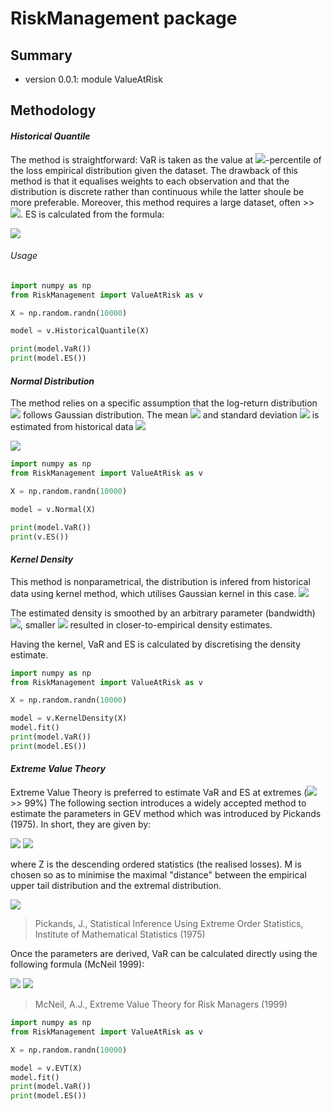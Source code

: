 # RiskManagement package

## Summary

- version 0.0.1: module ValueAtRisk

## Methodology
#### _Historical Quantile_
The method is straightforward: VaR is taken as the value at <img src="https://render.githubusercontent.com/render/math?math=\alpha^{th}">-percentile of the loss empirical distribution given the dataset. The drawback of this method is that it equalises weights to each observation and that the distribution is discrete rather than continuous while the latter shoule be more preferable. Moreover, this method requires a large dataset, often >> <img src="https://render.githubusercontent.com/render/math?math=1/(1-\alpha)">. ES is calculated from the formula:

<img src="https://render.githubusercontent.com/render/math?math=ES_\alpha = E\big[loss \big| loss \geq VaR_\alpha\big]">

###### Usage
```py
import numpy as np
from RiskManagement import ValueAtRisk as v

X = np.random.randn(10000)

model = v.HistoricalQuantile(X)

print(model.VaR())
print(model.ES())
```
#### _Normal Distribution_

The method relies on a specific assumption that the log-return distribution <img src="https://render.githubusercontent.com/render/math?math=r_t"> follows Gaussian distribution. The mean <img src="https://render.githubusercontent.com/render/math?math=\mu"> and standard deviation <img src="https://render.githubusercontent.com/render/math?math=\sigma"> is estimated from historical data
<img src="https://render.githubusercontent.com/render/math?math=VaR_\alpha = \mu + \sigma\mathcal{N}^{-1}(\alpha)">

<img src="https://render.githubusercontent.com/render/math?math=ES_\alpha = \mu + \dfrac{\sigma}{1 - \alpha} \dfrac{1}{\sqrt{2\pi}} exp\Big(-\big(\mathcal{N}^{-1}(\alpha)\big)^2/2\Big)">

```py
import numpy as np
from RiskManagement import ValueAtRisk as v

X = np.random.randn(10000)

model = v.Normal(X)

print(model.VaR())
print(v.ES())
```

#### _Kernel Density_
This method is nonparametrical, the distribution is infered from historical data using kernel method, which utilises Gaussian kernel in this case. 
<img src="https://render.githubusercontent.com/render/math?math=\hat{f}(x) = \frac{1}{nh}\sum\limits_{i=1}^n\mathcal{K}\big(\frac{x-x_i}{h}\big)">

The estimated density is smoothed by an arbitrary parameter (bandwidth) <img src="https://render.githubusercontent.com/render/math?math=h">, smaller <img src="https://render.githubusercontent.com/render/math?math=h"> resulted in closer-to-empirical density estimates.

Having the kernel, VaR and ES is calculated by discretising the density estimate.
```py
import numpy as np
from RiskManagement import ValueAtRisk as v

X = np.random.randn(10000)

model = v.KernelDensity(X)
model.fit()
print(model.VaR())
print(model.ES())
```

#### _Extreme Value Theory_

Extreme Value Theory is preferred to estimate VaR and ES at extremes (<img src="https://render.githubusercontent.com/render/math?math=\alpha"> >> 99%)
The following section introduces a widely accepted method to estimate the parameters in GEV method which was introduced by Pickands (1975). In short, they are given by:

<img src="https://render.githubusercontent.com/render/math?math=\xi = \dfrac{1}{\log(2)}\log\bigg(\dfrac{Z_M - Z_{2M}}{Z_{2M} - Z_{4M}}\bigg)">

<img src="https://render.githubusercontent.com/render/math?math=\sigma = \dfrac{Z_{2M} - Z_{4M}}{\int_0^{log 2} e^{\xi u}du} = \dfrac{\xi}{(2^\xi - 1)}\big(Z_{2M} - Z_{4M}\big)">

where Z is the descending ordered statistics (the realised losses). M is chosen so as to minimise the maximal "distance" between the empirical upper tail distribution and the extremal distribution.

<img src="https://render.githubusercontent.com/render/math?math=d_M = \min\limits_{1 \leq l \leq int(n/4)} \max\limits_{x} \Big|\hat{F_l}(x) - \hat{G_l}(x)\Big|">

> Pickands, J., Statistical Inference Using Extreme Order Statistics, Institute of Mathematical Statistics (1975)

Once the parameters are derived, VaR can be calculated directly using the following formula (McNeil 1999):

<img src="https://render.githubusercontent.com/render/math?math=VaR_\alpha = Z_{4M} + \frac{\sigma}{\xi}\bigg(\Big(\frac{n}{N_{Z_{4M}}}(1-\alpha)\Big)^{-\xi} - 1\bigg)">

<img src="https://render.githubusercontent.com/render/math?math=ES_\alpha = \dfrac{VaR_\alpha + \sigma - \xi Z_{4M}}{1 - \xi}">

> McNeil, A.J., Extreme Value Theory for Risk Managers (1999)

```py
import numpy as np
from RiskManagement import ValueAtRisk as v

X = np.random.randn(10000)

model = v.EVT(X)
model.fit()
print(model.VaR())
print(model.ES())
```
